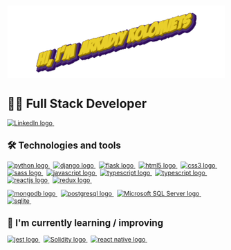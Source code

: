 
<h4 align="center">
  <img src="hi.gif" width="600px"/> 
</h4>

# 👨‍💻 Full Stack Developer  

<a href="https://www.linkedin.com/in/arkadiy-kolomiets" target="_blank">
<img src="https://img.shields.io/badge/LinkedIn-282C34?logo=linkedin&logoColor=0077B5" alt="LinkedIn logo" title="LinkedIn" margin="100px" height="35" />
</a>
&nbsp;
<!-- <a href="https://arkadiy-kolomiets.netlify.app/" target="_blank">
<img src="https://img.shields.io/badge/-My%20Portfolio-%23282C34?logo=angelList&logoColor=orange" alt="Portfolio logo" title="Portfolio" height="35"/>
</a>
&nbsp; -->
  
## 🛠 Technologies and tools
<a href="https://github.com/Ar1kol">

<!--   <img height="180em" src="https://github-readme-stats.vercel.app/api?username=Ar1kol" align="right"/> -->
<!-- <img height="180em" src="https://github-readme-stats.vercel.app/api/top-langs/?username=Ar1kol&layout=compact&langs_count=7&theme=midnight-purple" align="right"/> -->

<a href="https://www.python.org/" target="_blank" rel="noreferrer"> <img src="https://img.shields.io/badge/python-3776AB?style=for-the-badge&logo=python&logoColor=white" alt="python logo"/> </a>&nbsp;
<a href="https://www.djangoproject.com/" target="_blank" rel="noreferrer"> <img src="https://img.shields.io/badge/django-092E20?style=for-the-badge&logo=django&logoColor=white" alt="django logo"/> </a>&nbsp;
<a href="https://flask.palletsprojects.com/" target="_blank" rel="noreferrer"> <img src="https://img.shields.io/badge/flask-000000?style=for-the-badge&logo=flask&logoColor=white" alt="flask logo"/> </a>&nbsp;
<a href="https://html.spec.whatwg.org/multipage/" target="_blank" rel="noreferrer"> <img src="https://img.shields.io/badge/HTML5-E34F26?style=for-the-badge&logo=html5&logoColor=white" alt="html5 logo"/> </a>&nbsp;
<a href="https://www.w3schools.com/css/" target="_blank" rel="noreferrer"> <img src="https://img.shields.io/badge/css-1572B6?style=for-the-badge&logo=css3&logoColor=white" alt="css3 logo"/> </a>&nbsp;
<a href="https://sass-lang.com/" target="_blank" rel="noreferrer"> <img src="https://img.shields.io/badge/sass-CC6699?style=for-the-badge&logo=sass&logoColor=white" alt="sass logo"/> </a>&nbsp;
<a href="https://www.javascript.com/" target="_blank" rel="noreferrer"> <img src="https://img.shields.io/badge/javascript-F7DF1E?style=for-the-badge&logo=javascript&logoColor=white" alt="javascript logo"/> </a>&nbsp;
<a href="https://nodejs.org/" target="_blank" rel="noreferrer"> <img src="https://img.shields.io/badge/Node.js-339933?style=for-the-badge&logo=Node.js&logoColor=white" alt="typescript logo" alt="node.js logo"/> </a>&nbsp;
<a href="https://www.typescriptlang.org/" target="_blank" rel="noreferrer"> <img src="https://img.shields.io/badge/typescript-3178C6?style=for-the-badge&logo=typescript&logoColor=white" alt="typescript logo"/> </a>&nbsp;
<a href="https://reactjs.org/" target="_blank" rel="noreferrer"> <img src="https://img.shields.io/badge/React-20232A?style=for-the-badge&logo=react&logoColor=61DAFB" alt="reactjs logo"/> </a>&nbsp;
<a href="https://redux.js.org/" target="_blank" rel="noreferrer"> <img src="https://img.shields.io/badge/redux-764ABC?style=for-the-badge&logo=redux&logoColor=white" alt="redux logo"/> </a>&nbsp;

<a href="https://www.mongodb.com/" target="_blank" rel="noreferrer"> <img src="https://img.shields.io/badge/MongoDB-47A248?style=for-the-badge&logo=MongoDB&logoColor=white" alt="mongodb logo"/> </a>&nbsp;
<a href="https://www.postgresql.org/" target="_blank" rel="noreferrer"> <img src="https://img.shields.io/badge/PostgreSQL-4169E1?style=for-the-badge&logo=PostgreSQL&logoColor=white" alt="postgresql logo"/> </a>&nbsp;
<a href="https://www.microsoft.com/en-us/sql-server/sql-server-downloads" target="_blank" rel="noreferrer"> <img src="https://img.shields.io/badge/SQLServer-CC2927?style=for-the-badge&logo=MicrosoftSQLServer&logoColor=white" alt="Microsoft SQL Server logo"/> </a>&nbsp;
<a href="https://www.sqlite.org/index.html" target="_blank" rel="noreferrer"> <img src="https://img.shields.io/badge/sqlite-003B57?style=for-the-badge&logo=sqlite&logoColor=white" alt="sqlite"/> </a>&nbsp;

## 📖 I'm currently learning / improving
<a href="https://jestjs.io/" target="_blank" rel="noreferrer"> <img src="https://img.shields.io/badge/jest-C21325?style=for-the-badge&logo=jest&logoColor=white" alt="jest logo"/> </a>&nbsp;
<a href="https://docs.soliditylang.org/en/v0.8.17/" target="_blank" rel="noreferrer"> <img src="https://img.shields.io/badge/Solidity-363636?style=for-the-badge&logo=Solidity&logoColor=white" alt="Solidity logo"/> </a>&nbsp;
<a href="https://reactnative.dev/" target="_blank" rel="noreferrer"> <img src="https://img.shields.io/badge/React Native-20232A?style=for-the-badge&logo=react&logoColor=61DAFB" alt="react native logo"/> </a>&nbsp;


